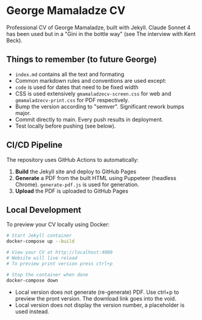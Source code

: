 # George Mamaladze CV

Professional CV of George Mamaladze, built with Jekyll.
Claude Sonnet 4 has been used but in a "Gini in the bottle way" (see The interview with Kent Beck).

## Things to remember (to future George)
- `index.md` contains all the text and formating
- Common markdown rules and conventions are used except:
- `code` is used for dates that need to be fixed width
- CSS is used extensively `gmamaladzecv-screen.css` for web and `gmamaladzecv-print.css` for PDF respectively.
- Bump the version according to "semver". Significant rework bumps major.
- Commit directly to main. Every push results in deployment.
- Test locally before pushing (see below).

## CI/CD Pipeline
The repository uses GitHub Actions to automatically:
1. **Build** the Jekyll site and deploy to GitHub Pages
2. **Generate** a PDF from the built HTML using Puppeteer (headless Chrome). `generate-pdf.js` is used for generation.
3. **Upload** the PDF is uploaded to GitHub Pages

## Local Development

To preview your CV locally using Docker:

```bash
# Start Jekyll container
docker-compose up --build

# View your CV at http://localhost:4000
# Website will live reload
# To preview print version press ctrl+p

# Stop the container when done
docker-compose down
```

- Local version does not generate (re-generate) PDF. Use ctrl+p to preview the pront version. The download link goes into the void.
- Local version does not display the version number, a placeholder is used instead.

